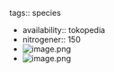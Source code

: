 tags:: species

- availability:: tokopedia
- nitrogener:: 150
- ![image.png](https://peach-geographical-bat-397.mypinata.cloud/ipfs/QmR28f7aAcnC5q8QcPaSmuNFmp1tw16kFa15qjBzzcFJq9)
- ![image.png](https://peach-geographical-bat-397.mypinata.cloud/ipfs/QmSaAGeYwqMXqRE5W2f7WzyE5hT2XuGiLt1YNKo1nnefxb)